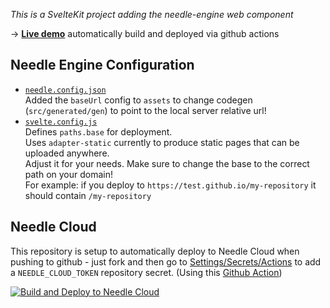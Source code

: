 *This is a SvelteKit project adding the needle-engine web component* 

→ [**Live demo**](https://sveltekit-sample-z23hmxbmewty-latest.needle.run/) automatically build and deployed via github actions

## Needle Engine Configuration

- [`needle.config.json`](./needle.config.json)  
  Added the `baseUrl` config to `assets` to change codegen (`src/generated/gen`) to point to the local server relative url!  
- [`svelte.config.js`](./svelte.config.js)  
  Defines `paths.base` for deployment.  
  Uses `adapter-static` currently to produce static pages that can be uploaded anywhere.  
  Adjust it for your needs. Make sure to change the base to the correct path on your domain!  
  For example: if you deploy to `https://test.github.io/my-repository` it should contain `/my-repository`


## Needle Cloud
This repository is setup to automatically deploy to Needle Cloud when pushing to github - just fork and then go to [Settings/Secrets/Actions](settings/secrets/actions) to add a `NEEDLE_CLOUD_TOKEN` repository secret. (Using this [Github Action](./actions/workflows/deploy.yml))

[![Build and Deploy to Needle Cloud](https://github.com/needle-engine/sveltekit-sample/actions/workflows/deploy.yml/badge.svg)](https://github.com/needle-engine/sveltekit-sample/actions/workflows/deploy.yml)
